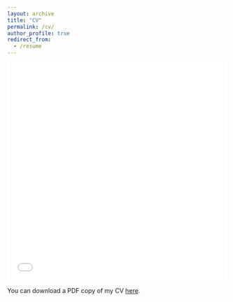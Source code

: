 ```yaml
---
layout: archive
title: "CV"
permalink: /cv/
author_profile: true
redirect_from:
  - /resume
---
```


<iframe src="/files/pdf/Minje_CV_10.18.2021.pdf" width="100%" height="500" frameborder="no" border="0" marginwidth="0" marginheight="0"></iframe>

You can download a PDF copy of my CV [here](/files/pdf/Minje_CV_10.18.2021.pdf).

